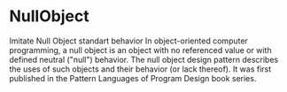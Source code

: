 # NullObject
Imitate Null Object standart behavior
In object-oriented computer programming, a null object is an object with no referenced value or with defined neutral ("null") behavior. 
The null object design pattern describes the uses of such objects and their behavior (or lack thereof). 
It was first published in the Pattern Languages of Program Design book series.
